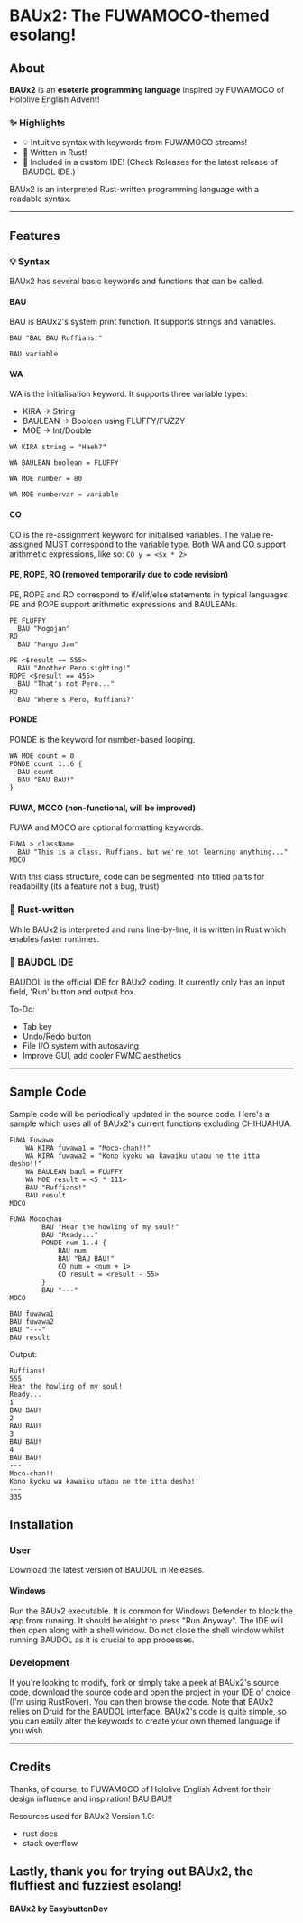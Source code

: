 # BAUx2: The FUWAMOCO-themed esolang!

## About

**BAUx2** is an **esoteric programming language** inspired by FUWAMOCO of Hololive English Advent!

### ✨ Highlights

- 💡 Intuitive syntax with keywords from FUWAMOCO streams!
- 💠 Written in Rust!
- 🤖 Included in a custom IDE! (Check Releases for the latest release of BAUDOL IDE.)

BAUx2 is an interpreted Rust-written programming language with a readable syntax.

---
## Features

### 💡 Syntax
BAUx2 has several basic keywords and functions that can be called.

#### BAU
BAU is BAUx2's system print function. It supports strings and variables.

```BAU "BAU BAU Ruffians!"```

```BAU variable```
#### WA
WA is the initialisation keyword. It supports three variable types:
- KIRA -> String
- BAULEAN -> Boolean using FLUFFY/FUZZY
- MOE -> Int/Double

```WA KIRA string = "Haeh?"```

```WA BAULEAN boolean = FLUFFY```

```WA MOE number = 80```

```WA MOE numbervar = variable```

#### CO
CO is the re-assignment keyword for initialised variables. The value re-assigned MUST correspond to the variable type.
Both WA and CO support arithmetic expressions, like so:
```CO y = <$x * 2>```
#### PE, ROPE, RO (removed temporarily due to code revision)
PE, ROPE and RO correspond to if/elif/else statements in typical languages. PE and ROPE support arithmetic expressions and BAULEANs.
```
PE FLUFFY
  BAU "Mogojan"
RO
  BAU "Mango Jam"
```

```
PE <$result == 555>
  BAU "Another Pero sighting!"
ROPE <$result == 455>
  BAU "That's not Pero..."
RO
  BAU "Where's Pero, Ruffians?"
```
#### PONDE
PONDE is the keyword for number-based looping.
```
WA MOE count = 0
PONDE count 1..6 {
  BAU count
  BAU "BAU BAU!"
}
```
#### FUWA, MOCO (non-functional, will be improved)
FUWA and MOCO are optional formatting keywords. 
```
FUWA > className
  BAU "This is a class, Ruffians, but we're not learning anything..."
MOCO
```
With this class structure, code can be segmented into titled parts for readability (its a feature not a bug, trust)

### 💠 Rust-written
While BAUx2 is interpreted and runs line-by-line, it is written in Rust which enables faster runtimes.

### 🤖 BAUDOL IDE
BAUDOL is the official IDE for BAUx2 coding. It currently only has an input field, 'Run' button and output box.

To-Do:
- Tab key
- Undo/Redo button
- File I/O system with autosaving
- Improve GUI, add cooler FWMC aesthetics

---

## Sample Code

Sample code will be periodically updated in the source code. Here's a sample which uses all of BAUx2's current functions excluding CHIHUAHUA.

```
FUWA Fuwawa
    WA KIRA fuwawa1 = "Moco-chan!!"
    WA KIRA fuwawa2 = "Kono kyoku wa kawaiku utaou ne tte itta desho!!"
    WA BAULEAN baul = FLUFFY
    WA MOE result = <5 * 111>
    BAU "Ruffians!"
    BAU result
MOCO

FUWA Mocochan
        BAU "Hear the howling of my soul!"
        BAU "Ready..."
        PONDE num 1..4 {
            BAU num
            BAU "BAU BAU!"
            CO num = <num + 1>
            CO result = <result - 55>
        }
        BAU "---"
MOCO

BAU fuwawa1
BAU fuwawa2
BAU "---"
BAU result
```

Output:
```
Ruffians!
555
Hear the howling of my soul!
Ready...
1
BAU BAU!
2
BAU BAU!
3
BAU BAU!
4
BAU BAU!
---
Moco-chan!!
Kono kyoku wa kawaiku utaou ne tte itta desho!!
---
335
```

## Installation

### User
Download the latest version of BAUDOL in Releases.
#### Windows
Run the BAUx2 executable. It is common for Windows Defender to block the app from running. 
It should be alright to press "Run Anyway". The IDE will then open along with a shell window. Do not close the shell window whilst running BAUDOL as it is crucial to app processes.

### Development
If you're looking to modify, fork or simply take a peek at BAUx2's source code, download the source code and open the project in your IDE of choice (I'm using RustRover).
You can then browse the code. Note that BAUx2 relies on Druid for the BAUDOL interface.
BAUx2's code is quite simple, so you can easily alter the keywords to create your own themed language if you wish.

---

## Credits

Thanks, of course, to FUWAMOCO of Hololive English Advent for their design influence and inspiration! BAU BAU!!

Resources used for BAUx2 Version 1.0:

- rust docs
- stack overflow


Lastly, thank you for trying out BAUx2, the fluffiest and fuzziest esolang!
---

#### BAUx2 by EasybuttonDev
